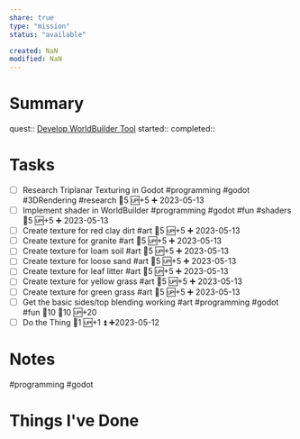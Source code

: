 ```yaml
---
share: true
type: "mission"
status: "available"

created: NaN 
modified: NaN
---
```

 
# Summary
quest:: [Develop WorldBuilder Tool](../../07%20-%20Application%20%F0%9F%A6%AB/00%20-%20Video%20Game%20Projects%20%F0%9F%A7%A9/Develop%20WorldBuilder%20Tool.md)
started:: 
completed::
# Tasks
- [ ] Research Triplanar Texturing in Godot #programming #godot #3DRendering #research 🥄5 🆙+5 ➕ 2023-05-13
- [ ] Implement shader in WorldBuilder #programming #godot #fun #shaders 🥄5 🆙+5 ➕ 2023-05-13 
- [ ] Create texture for red clay dirt #art 🥄5 🆙+5 ➕ 2023-05-13 
- [ ] Create texture for granite #art 🥄5 🆙+5 ➕ 2023-05-13 
- [ ] Create texture for loam soil #art 🥄5 🆙+5 ➕ 2023-05-13 
- [ ] Create texture for loose sand #art 🥄5 🆙+5 ➕ 2023-05-13 
- [ ] Create texture for leaf litter #art 🥄5 🆙+5 ➕ 2023-05-13 
- [ ] Create texture for yellow grass #art 🥄5 🆙+5 ➕ 2023-05-13 
- [ ] Create texture for green grass #art 🥄5 🆙+5 ➕ 2023-05-13 
- [ ] Get the basic sides/top blending working #art #programming #godot #fun 🍅10 🥄10 🆙+20
- [ ] Do the Thing 🥄1 🆙+1 ⏫ ➕2023-05-12
# Notes
#programming #godot 
# Things I've Done